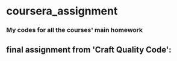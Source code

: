 # coursera_assignment  
### My codes for all the courses' main homework  
## __final assignment from 'Craft Quality Code':__  
